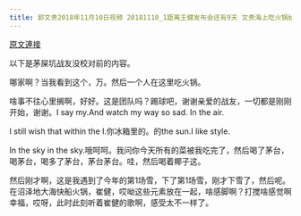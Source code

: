 ```yaml
---
title: 郭文贵2018年11月10日视频 20181110_1距离王健发布会还有9天 文贵海上吃火锅给大家报平安(政事小哥版)
---
```


[原文連接](https://gnews.org/ThreadView/53478393)

以下是茅屎坑战友没校对前的内容。

  哪家啊？当我看到这个，万。然后一个人在这里吃火锅。

  啥事不往心里搁啊，好好。这是团队吗？踢球吧，谢谢亲爱的战友，一切都是刚刚开始，谢谢。I say my.And watch my way so sad. In the air.

  I still wish that within the I.你冰箱里的。的the sun.I like style.

  In the sky in the sky.哦呵呵。我问你今天所有的菜被我吃完了，然后喝了茅台，喝茅台，喝多了茅台，茅台茅台。哇，然后喝着椰子这。

  然后刚才啊，这是我遇到了今年的第1场雪，下了第1场雪，刚才下雪了，然后呢。在沼泽地大海快船火锅，崔健，哎呦这些元素放在一起，啥感脚啊？打搅啥感觉啊幸福，哎呀，此时此刻听着崔健的歌啊，感受太不一样了。

